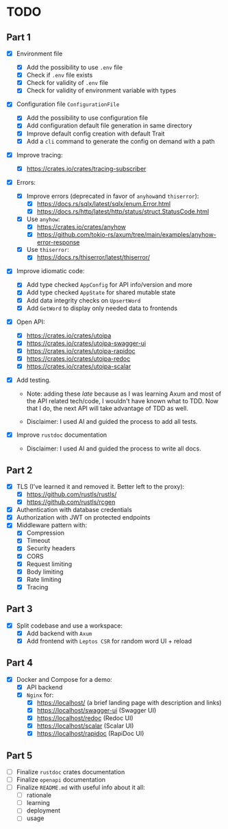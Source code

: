 # TODO

## Part 1

- [x] Environment file
  - [x] Add the possibility to use `.env` file
  - [x] Check if `.env` file exists
  - [x] Check for validity of `.env` file
  - [x] Check for validity of environment variable with types
- [x] Configuration file `ConfigurationFile`
  - [x] Add the possibility to use configuration file
  - [x] Add configuration default file generation in same directory
  - [x] Improve default config creation with default Trait
  - [x] Add a `cli` command to generate the config on demand with a path
- [x] Improve tracing:
  - [x] <https://crates.io/crates/tracing-subscriber>
- [x] Errors:
  - [x] Improve errors (deprecated in favor of `anyhow`and `thiserror`):
    - [x] <https://docs.rs/sqlx/latest/sqlx/enum.Error.html>
    - [x] <https://docs.rs/http/latest/http/status/struct.StatusCode.html>
  - [x] Use `anyhow`:
    - [x] <https://crates.io/crates/anyhow>
    - [x] <https://github.com/tokio-rs/axum/tree/main/examples/anyhow-error-response>
  - [x] Use `thiserror`:
    - [x] <https://docs.rs/thiserror/latest/thiserror/>
- [x] Improve idiomatic code:
  - [x] Add type checked `AppConfig` for API info/version and more
  - [x] Add type checked `AppState` for shared mutable state
  - [x] Add data integrity checks on `UpsertWord`
  - [x] Add `GetWord` to display only needed data to frontends
- [x] Open API:
  - [x] <https://crates.io/crates/utoipa>
  - [x] <https://crates.io/crates/utoipa-swagger-ui>
  - [x] <https://crates.io/crates/utoipa-rapidoc>
  - [x] <https://crates.io/crates/utoipa-redoc>
  - [x] <https://crates.io/crates/utoipa-scalar>
- [x] Add testing.
  - Note: adding these _late_ because as I was learning Axum and most of the API
    related tech/code, I wouldn't have known what to TDD. Now that I do, the
    next API will take advantage of TDD as well.

  - Disclaimer: I used AI and guided the process to add all tests.

- [x] Improve `rustdoc` documentation
  - Disclaimer: I used AI and guided the process to write all docs.

## Part 2

- [x] TLS (I've learned it and removed it. Better left to the proxy):
  - [x] <https://github.com/rustls/rustls/>
  - [x] <https://github.com/rustls/rcgen>
- [x] Authentication with database credentials
- [x] Authorization with JWT on protected endpoints
- [x] Middleware pattern with:
  - [x] Compression
  - [x] Timeout
  - [x] Security headers
  - [x] CORS
  - [x] Request limiting
  - [x] Body limiting
  - [x] Rate limiting
  - [x] Tracing

## Part 3

- [x] Split codebase and use a workspace:
  - [x] Add backend with `Axum`
  - [x] Add frontend with `Leptos CSR` for random word UI + reload

## Part 4

- [x] Docker and Compose for a demo:
  - [x] API backend
  - [x] `Nginx` for:
    - [x] <https://localhost/> (a brief landing page with description and links)
    - [x] <https://localhost/swagger-ui> (Swagger UI)
    - [x] <https://localhost/redoc> (Redoc UI)
    - [x] <https://localhost/scalar> (Scalar UI)
    - [x] <https://localhost/rapidoc> (RapiDoc UI)

## Part 5

- [ ] Finalize `rustdoc` crates documentation
- [ ] Finalize `openapi` documentation
- [ ] Finalize `README.md` with useful info about it all:
  - [ ] rationale
  - [ ] learning
  - [ ] deployment
  - [ ] usage
